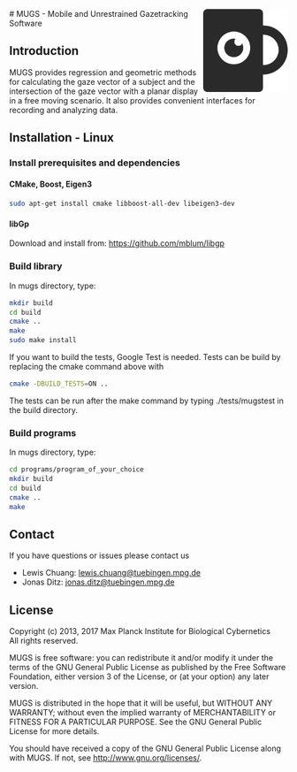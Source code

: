 <img src="doc/images/mug.png" align="right" height="150" />
# MUGS - Mobile and Unrestrained Gazetracking Software

## Introduction
MUGS provides regression and geometric methods for calculating the gaze vector
of a subject and the intersection of the gaze vector with a planar display in a free moving scenario. It also 
provides convenient interfaces for recording and analyzing data.

## Installation - Linux

### Install prerequisites and dependencies

#### CMake, Boost, Eigen3

```bash
sudo apt-get install cmake libboost-all-dev libeigen3-dev 
```

#### libGp

Download and install from:
https://github.com/mblum/libgp
    

### Build library

In mugs directory, type:
```bash
mkdir build
cd build
cmake ..
make
sudo make install
```

If you want to build the tests, Google Test is needed. Tests can be build by replacing the cmake command above with
```bash
cmake -DBUILD_TESTS=ON ..
```
The tests can be run after the make command by typing ./tests/mugstest in the build directory.

### Build programs
In mugs directory, type:
```bash
cd programs/program_of_your_choice
mkdir build
cd build
cmake ..
make
```

## Contact

If you have questions or issues please contact us

- Lewis Chuang: lewis.chuang@tuebingen.mpg.de
- Jonas Ditz: jonas.ditz@tuebingen.mpg.de

## License

Copyright (c) 2013, 2017 Max Planck Institute for Biological Cybernetics <br>
All rights reserved.
 
MUGS is free software: you can redistribute it and/or modify
it under the terms of the GNU General Public License as published by
the Free Software Foundation, either version 3 of the License, or
(at your option) any later version.

MUGS is distributed in the hope that it will be useful,
but WITHOUT ANY WARRANTY; without even the implied warranty of
MERCHANTABILITY or FITNESS FOR A PARTICULAR PURPOSE.  See the
GNU General Public License for more details.

You should have received a copy of the GNU General Public License
along with MUGS.  If not, see <http://www.gnu.org/licenses/>.
